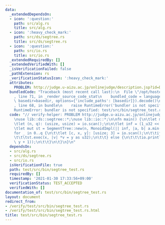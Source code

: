 ```yaml
---
data:
  _extendedDependsOn:
  - icon: ':question:'
    path: src/alg.rs
    title: src/alg.rs
  - icon: ':heavy_check_mark:'
    path: src/ds/segtree.rs
    title: src/ds/segtree.rs
  - icon: ':question:'
    path: src/io.rs
    title: src/io.rs
  _extendedRequiredBy: []
  _extendedVerifiedWith: []
  _isVerificationFailed: false
  _pathExtension: rs
  _verificationStatusIcon: ':heavy_check_mark:'
  attributes:
    PROBLEM: http://judge.u-aizu.ac.jp/onlinejudge/description.jsp?id=DSL_2_A
  bundledCode: "Traceback (most recent call last):\n  File \"/opt/hostedtoolcache/Python/3.9.1/x64/lib/python3.9/site-packages/onlinejudge_verify/documentation/build.py\"\
    , line 71, in _render_source_code_stat\n    bundled_code = language.bundle(stat.path,\
    \ basedir=basedir, options={'include_paths': [basedir]}).decode()\n  File \"/opt/hostedtoolcache/Python/3.9.1/x64/lib/python3.9/site-packages/onlinejudge_verify/languages/user_defined.py\"\
    , line 68, in bundle\n    raise RuntimeError('bundler is not specified: {}'.format(path.as_posix()))\n\
    RuntimeError: bundler is not specified: test/src/bin/segtree_test.rs\n"
  code: "// verify-helper: PROBLEM http://judge.u-aizu.ac.jp/onlinejudge/description.jsp?id=DSL_2_A\n\
    \nuse lib::ds::segtree::*;\nuse lib::io::*;\n\nfn main() {\n\tlet mut io = IO::new();\n\
    \tlet (n, q): (usize, usize) = io.scan();\n\n\tlet inf = (1_u32 << 31) - 1;\n\n\
    \tlet mut st = SegmentTree::new(n, MonoidImpl(|| inf, |a, b| a.min(b)));\n\n\t\
    for _ in 0..q {\n\t\tlet [c, x, y]: [usize; 3] = io.scan();\n\t\tif c == 0 {\n\
    \t\t\tst.exec(x, |v| *v = y as u32);\n\t\t} else {\n\t\t\tio.println(st.ask(x,\
    \ y + 1));\n\t\t}\n\t}\n}\n"
  dependsOn:
  - src/alg.rs
  - src/ds/segtree.rs
  - src/io.rs
  isVerificationFile: true
  path: test/src/bin/segtree_test.rs
  requiredBy: []
  timestamp: '2021-01-30 17:33:56+09:00'
  verificationStatus: TEST_ACCEPTED
  verifiedWith: []
documentation_of: test/src/bin/segtree_test.rs
layout: document
redirect_from:
- /verify/test/src/bin/segtree_test.rs
- /verify/test/src/bin/segtree_test.rs.html
title: test/src/bin/segtree_test.rs
---
```

